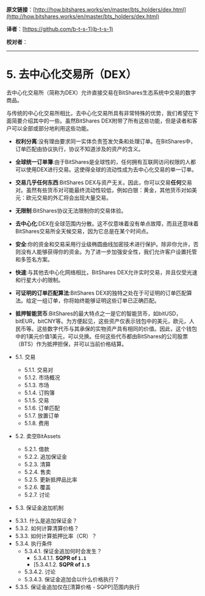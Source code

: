   **原文链接**：[http://how.bitshares.works/en/master/bts_holders/dex.html](http://how.bitshares.works/en/master/bts_holders/dex.html)
 
 **译者**：[https://github.com/b-t-s-1](b-t-s-1)
 
 **校对者**： 
  
***    

# 5. 去中心化交易所（DEX）

去中心化交易所（简称为DEX）允许直接交易在BitShares生态系统中交易的数字商品。

与传统的中心化交易所相比，去中心化交易所具有非常特殊的优势，我们希望在下面简要介绍其中的一些。虽然BitShares DEX附带了所有这些功能，但是读者和客户可以全部或部分地利用这些功能。

* **权利分离**:没有理由要求同一实体负责签发欠条和处理订单。在BitShares中，订单匹配由协议执行，协议不知道涉及的资产的含义。
* **全球统一订单簿**:由于BitShares是全球性的，任何拥有互联网访问权限的人都可以使用DEX进行交易。这使得全球的流动性成为去中心化交易的单一订单。
* **交易几乎任何东西**:BitShares DEX与资产无关。因此，你可以交易**任何**交易对。虽然有些货币对可能最终流动性较低，例如白银：黄金，其他货币对如美元：欧元交易的外汇将会出现大量交易。
* **无限制**:BitShares协议无法限制你的交易体验。
* **去中心化**:DEX在全球范围内分散。这不仅意味着没有单点故障，而且还意味着BitShares交易所全天候交易，因为它总是在某个时间点。
* **安全**:你的资金和交易采用行业级椭圆曲线加密技术进行保护。除非你允许，否则没有人能够获得你的资金。为了进一步加强安全性，我们允许客户设置托管和多签名方案。
* **快速**:与其他去中心化网络相比，BitShares DEX允许实时交易，并且仅受光速和行星大小的限制。
* **可证明的订单匹配算法**:BitShares DEX的独特之处在于可证明的订单匹配算法。给定一组订单，你将始终能够证明这些订单已正确匹配。
* **抵押智能货币**:BitShares的最大特点之一是它的智能货币，如bitUSD，bitEUR，bitCNY等。为方便起见，这些资产仅表示钱包中的美元，欧元，人民币等。这些数字代币与其承保的实物资产具有相同的价值。因此，这个钱包中的1美元价值1美元，可以兑换。任何这些代币都由BitShares的公司股票（BTS）作为抵押担保，并可以当前价格结算。

* 5.1. 交易
  - 5.1.1. 交易对
  - 5.1.2. 市场概况
  - 5.1.3. 市场
  - 5.1.4. 订购簿
  - 5.1.5. 交易
  - 5.1.6. 订单匹配
  - 5.1.7. 放置订单
  - 5.1.8. 费用
* 5.2. 卖空BitAssets
  - 5.2.1. 借款
  - 5.2.2. 追加保证金
  - 5.2.3. 清算
  - 5.2.4. 售卖
  - 5.2.5. 更新抵押品比率
  - 5.2.6. 覆盖
  - 5.2.7. 讨论
*  5.3. 保证金追加机制
  - 5.3.1. 什么是追加保证金？
  - 5.3.2. 如何计算清算价格？
  - 5.3.3. 如何计算抵押比率（CR）？
  - 5.3.4. 执行条件
    + 5.3.4.1. 保证金追加何时会发生？
      * 5.3.4.1.1. **SQPR of `1.1`**
      * [5.3.4.1.2. **SQPR of `1.5`**
    + 5.3.4.2. 讨论
    + 5.3.4.3. 保证金追加会以什么价格执行？
  - 5.3.5. 保证金追加仅在[清算价格 - SQPP]范围内执行


